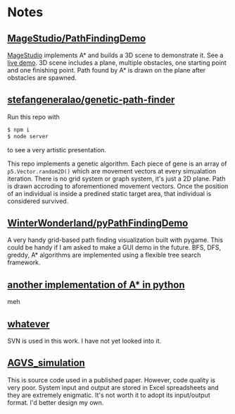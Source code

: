 # Notes

## [MageStudio/PathFindingDemo](https://github.com/MageStudio/PathFindingDemo)

[MageStudio](https://github.com/MageStudio/PathFindingDemo) implements A* and builds a 3D scene to demonstrate it.
See a [live demo](https://pathfindingdemo.now.sh/).
3D scene includes a plane, multiple obstacles, one starting point and one finishing point.
Path found by A* is drawn on the plane after obstacles are spawned.

## [stefangeneralao/genetic-path-finder](https://github.com/stefangeneralao/genetic-path-finder/tree/master)

Run this repo with

```bash
$ npm i
$ node server
```

to see a very artistic presentation.

This repo implements a genetic algorithm.
Each piece of gene is an array of `p5.Vector.random2D()` which are movement vectors at every simualation iteration.
There is no grid system or graph system, it's just a 2D plane.
Path is drawn accroding to aforementioned movement vectors.
Once the position of an individual is inside a predined static target area, that individual is considered survived.

## [WinterWonderland/pyPathFindingDemo](https://github.com/WinterWonderland/pyPathFindingDemo/tree/master)

A very handy grid-based path finding visualization built with pygame.
This could be handy if I am asked to make a GUI demo in the future.
BFS, DFS, greddy, A\* algorithms are implemented using a flexible tree search framework.

## [another implementation of A\* in python](https://github.com/Tomanlon/AstarPathFinding/tree/main)

meh

## [whatever](https://github.com/arrtvv852/ML-for-AGV-dispatching-module/tree/master)

SVN is used in this work. I have not yet looked into it.

## [AGVS_simulation](https://github.com/junzhexuA/AGVS_simulation)

This is source code used in a published paper.
However, code quality is very poor.
System input and output are stored in Excel spreadsheets and they are extremely enigmatic.
It's not worth it to adopt its input/output format.
I'd better design my own.

